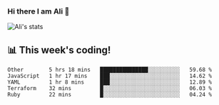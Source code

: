 ### Hi there I am Ali 👋

![Ali's stats](https://github-readme-stats.vercel.app/api?username=crunchtime-ali&show_icons=true)

## 📊 **This week's coding!**
<!--START_SECTION:waka-->
```text
Other        5 hrs 18 mins   ███████████████░░░░░░░░░░   59.68 % 
JavaScript   1 hr 17 mins    ███░░░░░░░░░░░░░░░░░░░░░░   14.62 % 
YAML         1 hr 8 mins     ███░░░░░░░░░░░░░░░░░░░░░░   12.89 % 
Terraform    32 mins         █░░░░░░░░░░░░░░░░░░░░░░░░   06.03 % 
Ruby         22 mins         █░░░░░░░░░░░░░░░░░░░░░░░░   04.24 %
```
<!--END_SECTION:waka-->
